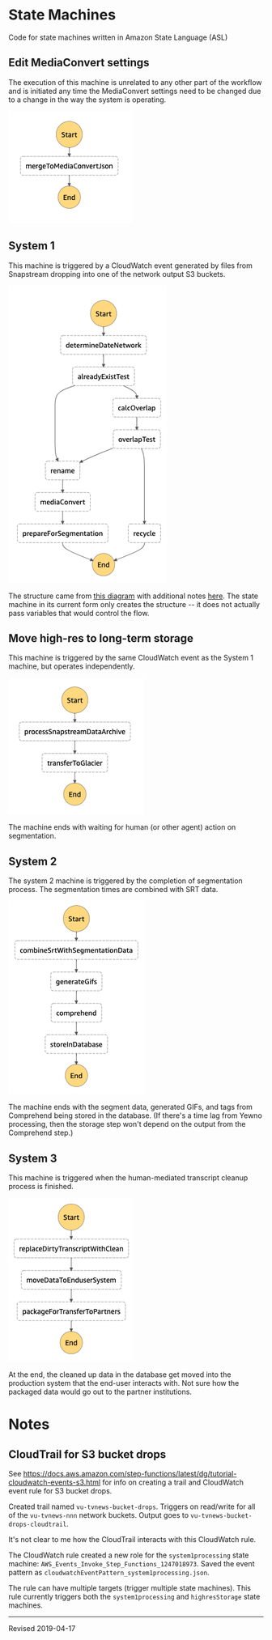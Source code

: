 # State Machines

Code for state machines written in Amazon State Language (ASL)

## Edit MediaConvert settings

The execution of this machine is unrelated to any other part of the workflow and is initiated any time the MediaConvert settings need to be changed due to a change in the way the system is operating.

![edit MediaConvert settings](editMediaConvertSettings.png)

## System 1

This machine is triggered by a CloudWatch event generated by files from Snapstream dropping into one of the network output S3 buckets.

![system 1](system1.png)

The structure came from [this diagram](https://github.com/HeardLibrary/cloud-tvnews/pull/11#issuecomment-484580646) with additional notes [here](https://github.com/HeardLibrary/cloud-tvnews/pull/11#issuecomment-484597103).  The state machine in its current form only creates the structure -- it does not actually pass variables that would control the flow.

## Move high-res to long-term storage

This machine is triggered by the same CloudWatch event as the System 1 machine, but operates independently.

![move highres to longterm storage](highresStorage.png)

The machine ends with waiting for human (or other agent) action on segmentation.

## System 2

The system 2 machine is triggered by the completion of segmentation process.  The segmentation times are combined with SRT data.

![system 2](system2.png)

The machine ends with the segment data, generated GIFs, and tags from Comprehend being stored in the database. (If there's a time lag from Yewno processing, then the storage step won't depend on the output from the Comprehend step.)

## System 3

This machine is triggered when the human-mediated transcript cleanup process is finished.

![system 3](system3.png)

At the end, the cleaned up data in the database get moved into the production system that the end-user interacts with.  Not sure how the packaged data would go out to the partner institutions.

# Notes

## CloudTrail for S3 bucket drops

See <https://docs.aws.amazon.com/step-functions/latest/dg/tutorial-cloudwatch-events-s3.html> for info on creating a trail and CloudWatch event rule for S3 bucket drops.

Created trail named `vu-tvnews-bucket-drops`.  Triggers on read/write for all of the `vu-tvnews-nnn` network buckets.  Output goes to `vu-tvnews-bucket-drops-cloudtrail`.

It's not clear to me how the CloudTrail interacts with this CloudWatch rule.

The CloudWatch rule created a new role for the `system1processing` state machine: `AWS_Events_Invoke_Step_Functions_1247018973`.  Saved the event pattern as `cloudwatchEventPattern_system1processing.json`.

The rule can have multiple targets (trigger multiple state machines).  This rule currently triggers both the `system1processing` and `highresStorage` state machines.

----
Revised 2019-04-17
